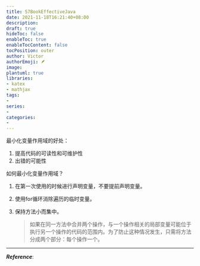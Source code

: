```yaml
---
title: 57BookEffectiveJava
date: 2021-11-18T16:21:40+08:00
description:
draft: true
hideToc: false
enableToc: true
enableTocContent: false
tocPosition: outer
author: Victor
authorEmoji: 🪶
image:
plantuml: true
libraries:
- katex
- mathjax
tags:
-
series:
-
categories:
-
---
```








最小化变量作用域的好处：

1. 提高代码的可读性和可维护性
2. 出错的可能性



如何最小化变量作用域？

1. 在第一次使用的时候进行声明变量，不要提前声明变量。

2. 使用for循环消除遍历的临时变量。

3. 保持方法小而集中。

   > 如果在同一方法中合并两个操作，与一个操作相关的局部变量可能位于执行另一个操作的代码的范围内。为了防止这种情况发生，只需将方法分成两个部分：每个操作一个。



---

***Reference***:

